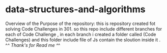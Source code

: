 # data-structures-and-algorithms
Overview of the Purpose of the repository:
this is repository created fot solving Code Challenges in 301.
so this repo include different branches for each of Code Challenge , in each branch i created a folder called (Code Challenges) and this folder include file of Js contain the sloution inside it .
^_^ Thank's for Read me ^_^
